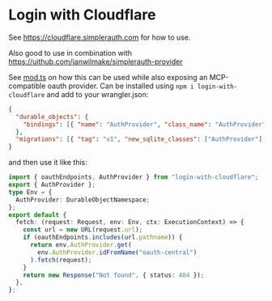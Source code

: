 # Login with Cloudflare

See https://cloudflare.simplerauth.com for how to use.

Also good to use in combination with https://uithub.com/janwilmake/simplerauth-provider

See [mod.ts](mod.ts) on how this can be used while also exposing an MCP-compatible oauth provider. Can be installed using `npm i login-with-cloudflare` and add to your wrangler.json:

```json
{
  "durable_objects": {
    "bindings": [{ "name": "AuthProvider", "class_name": "AuthProvider" }]
  },
  "migrations": [{ "tag": "v1", "new_sqlite_classes": ["AuthProvider"] }]
}
```

and then use it like this:

```ts
import { oauthEndpoints, AuthProvider } from "login-with-cloudflare";
export { AuthProvider };
type Env = {
  AuthProvider: DurableObjectNamespace;
};
export default {
  fetch: (request: Request, env: Env, ctx: ExecutionContext) => {
    const url = new URL(request.url);
    if (oauthEndpoints.includes(url.pathname)) {
      return env.AuthProvider.get(
        env.AuthProvider.idFromName("oauth-central")
      ).fetch(request);
    }
    return new Response("Not found", { status: 404 });
  },
};
```

